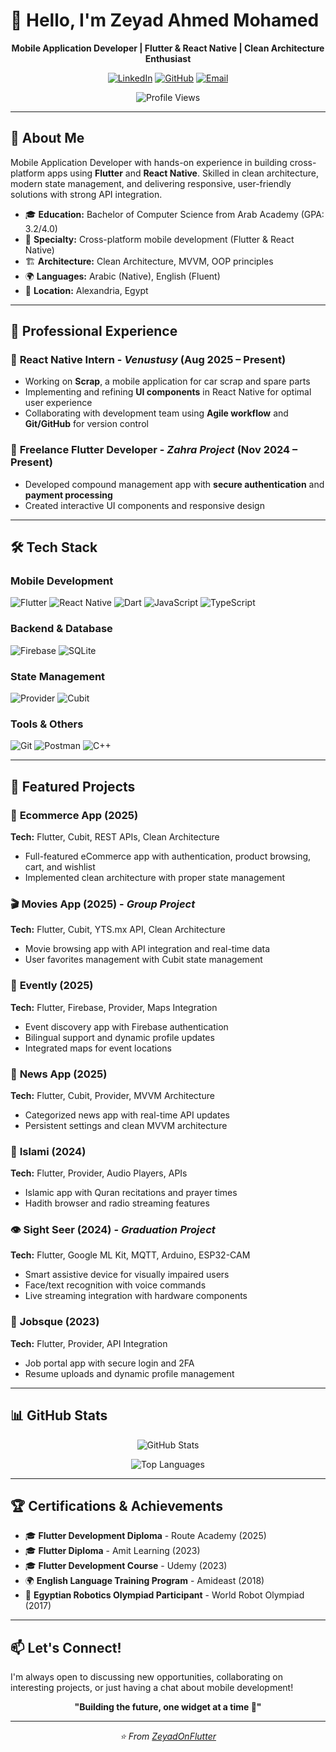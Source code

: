 # 👋 Hello, I'm Zeyad Ahmed Mohamed

<div align="center">

**Mobile Application Developer | Flutter & React Native | Clean Architecture Enthusiast**

[![LinkedIn](https://img.shields.io/badge/LinkedIn-0077B5?style=for-the-badge&logo=linkedin&logoColor=white)](https://www.linkedin.com/in/zeyad-ahmed-13b41b205/)
[![GitHub](https://img.shields.io/badge/GitHub-100000?style=for-the-badge&logo=github&logoColor=white)](https://github.com/ZeyadOnFlutter)
[![Email](https://img.shields.io/badge/Gmail-D14836?style=for-the-badge&logo=gmail&logoColor=white)](mailto:zeyadismailo2002@gmail.com)

![Profile Views](https://komarev.com/ghpvc/?username=ZeyadOnFlutter&style=flat-square&color=blue)

</div>

---

## 🚀 About Me

Mobile Application Developer with hands-on experience in building cross-platform apps using **Flutter** and **React Native**. Skilled in clean architecture, modern state management, and delivering responsive, user-friendly solutions with strong API integration.

- 🎓 **Education:** Bachelor of Computer Science from Arab Academy (GPA: 3.2/4.0)
- 📱 **Specialty:** Cross-platform mobile development (Flutter & React Native)
- 🏗️ **Architecture:** Clean Architecture, MVVM, OOP principles
- 🌍 **Languages:** Arabic (Native), English (Fluent)
- 📍 **Location:** Alexandria, Egypt

---

## 💼 Professional Experience

### 🚀 **React Native Intern** - *Venustusy* (Aug 2025 – Present)
- Working on **Scrap**, a mobile application for car scrap and spare parts
- Implementing and refining **UI components** in React Native for optimal user experience
- Collaborating with development team using **Agile workflow** and **Git/GitHub** for version control

### 🏢 **Freelance Flutter Developer** - *Zahra Project* (Nov 2024 – Present)
- Developed compound management app with **secure authentication** and **payment processing**
- Created interactive UI components and responsive design

---

## 🛠️ Tech Stack

### **Mobile Development**
![Flutter](https://img.shields.io/badge/Flutter-02569B?style=for-the-badge&logo=flutter&logoColor=white)
![React Native](https://img.shields.io/badge/React_Native-20232A?style=for-the-badge&logo=react&logoColor=61DAFB)
![Dart](https://img.shields.io/badge/Dart-0175C2?style=for-the-badge&logo=dart&logoColor=white)
![JavaScript](https://img.shields.io/badge/JavaScript-F7DF1E?style=for-the-badge&logo=javascript&logoColor=black)
![TypeScript](https://img.shields.io/badge/TypeScript-007ACC?style=for-the-badge&logo=typescript&logoColor=white)

### **Backend & Database**
![Firebase](https://img.shields.io/badge/Firebase-039BE5?style=for-the-badge&logo=Firebase&logoColor=white)
![SQLite](https://img.shields.io/badge/SQLite-07405E?style=for-the-badge&logo=sqlite&logoColor=white)

### **State Management**
![Provider](https://img.shields.io/badge/Provider-FF6B6B?style=for-the-badge)
![Cubit](https://img.shields.io/badge/Cubit-0052CC?style=for-the-badge)

### **Tools & Others**
![Git](https://img.shields.io/badge/Git-F05032?style=for-the-badge&logo=git&logoColor=white)
![Postman](https://img.shields.io/badge/Postman-FF6C37?style=for-the-badge&logo=postman&logoColor=white)
![C++](https://img.shields.io/badge/C%2B%2B-00599C?style=for-the-badge&logo=c%2B%2B&logoColor=white)

---

## 🎯 Featured Projects

### 🛒 **Ecommerce App** (2025)
**Tech:** Flutter, Cubit, REST APIs, Clean Architecture
- Full-featured eCommerce app with authentication, product browsing, cart, and wishlist
- Implemented clean architecture with proper state management

### 🎬 **Movies App** (2025) - *Group Project*
**Tech:** Flutter, Cubit, YTS.mx API, Clean Architecture
- Movie browsing app with API integration and real-time data
- User favorites management with Cubit state management

### 📅 **Evently** (2025)
**Tech:** Flutter, Firebase, Provider, Maps Integration
- Event discovery app with Firebase authentication
- Bilingual support and dynamic profile updates
- Integrated maps for event locations

### 📰 **News App** (2025)
**Tech:** Flutter, Cubit, Provider, MVVM Architecture
- Categorized news app with real-time API updates
- Persistent settings and clean MVVM architecture

### 🕌 **Islami** (2024)
**Tech:** Flutter, Provider, Audio Players, APIs
- Islamic app with Quran recitations and prayer times
- Hadith browser and radio streaming features

### 👁️ **Sight Seer** (2024) - *Graduation Project*
**Tech:** Flutter, Google ML Kit, MQTT, Arduino, ESP32-CAM
- Smart assistive device for visually impaired users
- Face/text recognition with voice commands
- Live streaming integration with hardware components

### 💼 **Jobsque** (2023)
**Tech:** Flutter, Provider, API Integration
- Job portal app with secure login and 2FA
- Resume uploads and dynamic profile management

---

## 📊 GitHub Stats

<div align="center">

![GitHub Stats](https://github-readme-stats.vercel.app/api?username=ZeyadOnFlutter&show_icons=true&theme=radical&hide_border=true)

![Top Languages](https://github-readme-stats.vercel.app/api/top-langs/?username=ZeyadOnFlutter&layout=compact&theme=radical&hide_border=true)

</div>

---

## 🏆 Certifications & Achievements

- 🎓 **Flutter Development Diploma** - Route Academy (2025)
- 🎓 **Flutter Diploma** - Amit Learning (2023)
- 🎓 **Flutter Development Course** - Udemy (2023)
- 🌍 **English Language Training Program** - Amideast (2018)
- 🤖 **Egyptian Robotics Olympiad Participant** - World Robot Olympiad (2017)

---

## 📫 Let's Connect!

I'm always open to discussing new opportunities, collaborating on interesting projects, or just having a chat about mobile development!

<div align="center">

**"Building the future, one widget at a time 🚀"**

</div>

---

<div align="center">
  <i>⭐️ From <a href="https://github.com/ZeyadOnFlutter">ZeyadOnFlutter</a></i>
</div>
